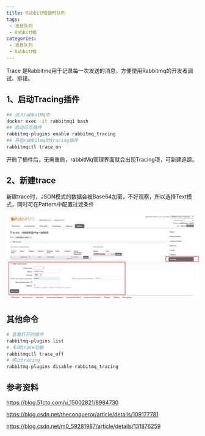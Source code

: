 ```yaml
---
title: RabbitMQ延时队列
tags:
 - 消息队列
 - RabbitMQ
categories: 
 - 消息队列
 - RabbitMQ
---
```




Trace 是Rabbitmq用于记录每一次发送的消息，方便使用Rabbitmq的开发者调试、排错。

## 1、启动Tracing插件

~~~sh
## 进入rabbitMq中
docker exec -it rabbitmq1 bash
## 启动日志插件
rabbitmq-plugins enable rabbitmq_tracing
## 开启rabbitmq的tracing插件
rabbitmqctl trace_on
~~~

开启了插件后，无需重启，rabbitMq管理界面就会出现Tracing项，可新建追踪。

## 2、新建trace

新建trace时，JSON模式的数据会被Base64加密，不好观察，所以选择Text模式，同时可在Pattern中配置过滤条件

![image-20241113103421842](5_RabbitMQ日志追踪.assets/image-20241113103421842.png)



## 其他命令

~~~sh
# 查看打开的插件 
rabbitmq-plugins list
# 关闭trace功能
rabbitmqctl trace_off
# 停止tracing
rabbitmq-plugins disable rabbitmq_tracing
~~~





## 参考资料

https://blog.51cto.com/u_15002821/8984730

https://blog.csdn.net/theconqueror/article/details/109177781

https://blog.csdn.net/m0_59281987/article/details/131876259